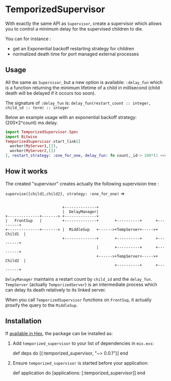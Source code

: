 # TemporizedSupervisor

With exactly the same API as `Supervisor`, create a supervisor which allows you
to control a minimum delay for the supervised children to die.

You can for instance : 

- get an Exponential backoff restarting strategy for children
- normalized death time for port managed external processes 

## Usage

All the same as `Supervisor`, but a new option is available: `:delay_fun` which is a
function returning the minimum lifetime of a child in millisecond (child death will be delayed
if it occurs too soon).

The signature of `:delay_fun` is: `delay_fun(restart_count :: integer, child_id :: term) :: integer`

Below an example usage with an exponential backoff strategy: (200*2^count) ms delay.

```Elixir
import TemporizedSupervisor.Spec
import Bitwise
TemporizedSupervisor.start_link([
  worker(MyServer1,[]),
  worker(MyServer2,[])
], restart_strategy: :one_for_one, delay_fun: fn count,_id-> 200*(1 <<< count) end)
```

## How it works

The created "supervisor" creates actually the following supervision tree :

`supervise([child1,child2], strategy: :one_for_one)` =>

```

                         +--------------+
                         |  DelayManager|
+--------------+-------> +--------------+
|   FrontSup   |         +--------------+       +----------+      +---------+
+--------------+-------> |  MiddleSup   +------>+TempServer+----->+ Child1  |
                         +--------------+       +----------+      +---------+
                                        |       +----------+      +---------+
                                        +------>+TempServer+----->+ Child2  |
                                                +----------+      +---------+
```

`DelayManager` maintains a restart count by `child_id` and the
`delay_fun`.
`TempServer` (actually `TemporizedServer`) is an intermediate process
which can delay its death relatively to its linked server.

When you call `TemporizedSupervisor` functions on `FrontSup`, it
actually proxify the query to the `MiddleSup`.

## Installation

If [available in Hex](https://hex.pm/docs/publish), the package can be installed as:

  1. Add `temporized_supervisor` to your list of dependencies in `mix.exs`:

        def deps do
          [{:temporized_supervisor, "~> 0.0.1"}]
        end

  2. Ensure `temporized_supervisor` is started before your application:

        def application do
          [applications: [:temporized_supervisor]]
        end

